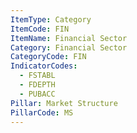 ```yaml
---
ItemType: Category
ItemCode: FIN
ItemName: Financial Sector
Category: Financial Sector
CategoryCode: FIN
IndicatorCodes:
  - FSTABL
  - FDEPTH
  - PUBACC
Pillar: Market Structure
PillarCode: MS
---
```

